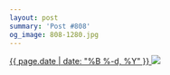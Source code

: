```yaml
---
layout: post
summary: 'Post #808'
og_image: 808-1280.jpg
---
```


<p>
 <time>
  <a href="/808">
   {{ page.date | date: "%B %-d, %Y" }}
  </a>
 </time>
 <a href="/808">
  <img data-taken="3/11/2019" sizes="(min-width: 700px) 50vw, calc(100vw - 2rem)" src="{{ site.assets_url }}/808-640.jpg" srcset="{{ site.assets_url }}/808-320.jpg 320w, {{ site.assets_url }}/808-640.jpg 640w, {{ site.assets_url }}/808-960.jpg 960w, {{ site.assets_url }}/808-1280.jpg 1280w"/>
 </a>
</p>
